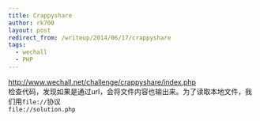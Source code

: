 ```yaml
---
title: Crappyshare
author: rk700
layout: post
redirect_from: /writeup/2014/06/17/crappyshare
tags:
  - wechall
  - PHP
---
```

<http://www.wechall.net/challenge/crappyshare/index.php>  
检查代码，发现如果是通过url，会将文件内容也输出来。为了读取本地文件，我们用`file://`协议  
`file://solution.php`
